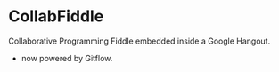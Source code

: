 CollabFiddle
============

Collaborative Programming Fiddle embedded inside a Google Hangout.

- now powered by Gitflow.